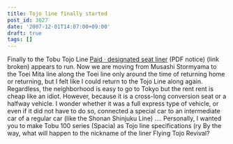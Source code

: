 ```yaml
---
title: Tojo line finally started
post_id: 3627
date: '2007-12-01T14:07:00+09:00'
draft: true
tags: []
---
```


Finally to the Tobu Tojo Line [Paid · designated seat liner](http://www.tobu.co.jp/news/2007/11/071121.pdf) (PDF notice) (link broken) appears to run. Now we are moving from Musashi Stormyama to the Toei Mita line along the Toei line only around the time of returning home or returning, but I felt like I could return to the Tojo Line along again. Regardless, the neighborhood is easy to go to Tokyo but the rent rent is cheap like an idiot. However, because it is a cross-long conversion seat or a halfway vehicle. I wonder whether it was a full express type of vehicle, or even if it did not have to do so, connected a special car to an intermediate car of a regular car (like the Shonan Shinjuku Line) .... Personally, I wanted you to make Tobu 100 series (Spacia) as Tojo line specifications (ry By the way, what will happen to the nickname of the liner Flying Tojo Revival?
